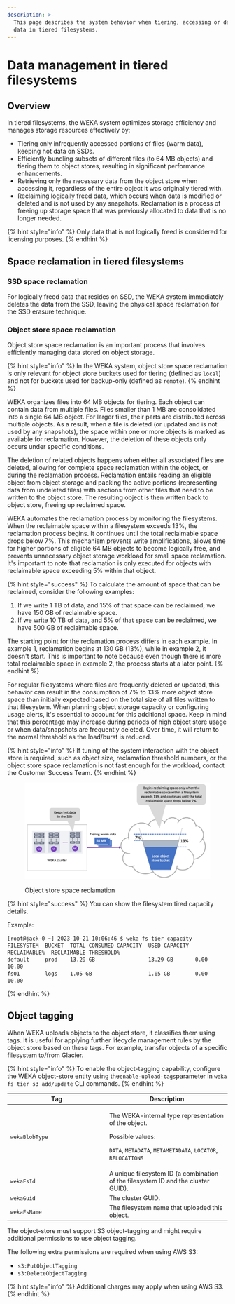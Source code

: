```yaml
---
description: >-
  This page describes the system behavior when tiering, accessing or deleting
  data in tiered filesystems.
---
```


# Data management in tiered filesystems

## Overview

In tiered filesystems, the WEKA system optimizes storage efficiency and manages storage resources effectively by:

* Tiering only infrequently accessed portions of files (warm data), keeping hot data on SSDs.
* Efficiently bundling subsets of different files (to 64 MB objects) and tiering them to object stores, resulting in significant performance enhancements.
* Retrieving only the necessary data from the object store when accessing it, regardless of the entire object it was originally tiered with.
* Reclaiming logically freed data, which occurs when data is modified or deleted and is not used by any snapshots. Reclamation is a process of freeing up storage space that was previously allocated to data that is no longer needed.

{% hint style="info" %}
Only data that is not logically freed is considered for licensing purposes.
{% endhint %}

## Space reclamation in tiered filesystems

### SSD space reclamation

For logically freed data that resides on SSD, the WEKA system immediately deletes the data from the SSD, leaving the physical space reclamation for the SSD erasure technique.

### Object store space reclamation

Object store space reclamation is an important process that involves efficiently managing data stored on object storage.

{% hint style="info" %}
In the WEKA system, object store space reclamation is only relevant for object store buckets used for tiering (defined as `local`) and not for buckets used for backup-only (defined as `remote`).
{% endhint %}

&#x20;WEKA organizes files into 64 MB objects for tiering. Each object can contain data from multiple files. Files smaller than 1 MB are consolidated into a single 64 MB object. For larger files, their parts are distributed across multiple objects. As a result, when a file is deleted (or updated and is not used by any snapshots), the space within one or more objects is marked as available for reclamation. However, the deletion of these objects only occurs under specific conditions.

The deletion of related objects happens when either all associated files are deleted, allowing for complete space reclamation within the object, or during the reclamation process. Reclamation entails reading an eligible object from object storage and packing the active portions (representing data from undeleted files) with sections from other files that need to be written to the object store. The resulting object is then written back to object store, freeing up reclaimed space.

WEKA automates the reclamation process by monitoring the filesystems. When the reclaimable space within a filesystem exceeds 13%, the reclamation process begins. It continues until the total reclaimable space drops below 7%. This mechanism prevents write amplifications, allows time for higher portions of eligible 64 MB objects to become logically free, and prevents unnecessary object storage workload for small space reclamation. It's important to note that reclamation is only executed for objects with reclaimable space exceeding 5% within that object.

{% hint style="success" %}
To calculate the amount of space that can be reclaimed, consider the following examples:

1. If we write 1 TB of data, and 15% of that space can be reclaimed, we have 150 GB of reclaimable space.
2. If we write 10 TB of data, and 5% of that space can be reclaimed, we have 500 GB of reclaimable space.

The starting point for the reclamation process differs in each example. In example 1, reclamation begins at 130 GB (13%), while in example 2, it doesn't start. This is important to note because even though there is more total reclaimable space in example 2, the process starts at a later point.
{% endhint %}

For regular filesystems where files are frequently deleted or updated, this behavior can result in the consumption of 7% to 13% more object store space than initially expected based on the total size of all files written to that filesystem. When planning object storage capacity or configuring usage alerts, it's essential to account for this additional space. Keep in mind that this percentage may increase during periods of high object store usage or when data/snapshots are frequently deleted. Over time, it will return to the normal threshold as the load/burst is reduced.

{% hint style="info" %}
If tuning of the system interaction with the object store is required, such as object size, reclamation threshold numbers, or the object store space reclamation is not fast enough for the workload, contact the Customer Success Team.
{% endhint %}

<figure><img src="../../.gitbook/assets/obs_reclaim_space.png" alt=""><figcaption><p>Object store space reclamation</p></figcaption></figure>

{% hint style="success" %}
You can show the filesystem tired capacity details.&#x20;

Example:

```
[root@jack-0 ~] 2023-10-21 10:06:46 $ weka fs tier capacity
FILESYSTEM  BUCKET  TOTAL CONSUMED CAPACITY  USED CAPACITY  RECLAIMABLE%  RECLAIMABLE THRESHOLD%
default     prod    13.29 GB                 13.29 GB       0.00          10.00
fs01        logs    1.05 GB                  1.05 GB        0.00          10.00
```
{% endhint %}

## Object tagging

When WEKA uploads objects to the object store, it classifies them using tags. It is useful for applying further lifecycle management rules by the object store based on these tags. For example, transfer objects of a specific filesystem to/from Glacier.

{% hint style="info" %}
To enable the object-tagging capability, configure the WEKA object-store entity using the`enable-upload-tags`parameter in `weka fs tier s3 add/update` CLI commands.
{% endhint %}

<table><thead><tr><th width="212">Tag</th><th>Description</th></tr></thead><tbody><tr><td><code>wekaBlobType</code></td><td><p>The WEKA-internal type representation of the object.</p><p>Possible values:  </p><p><code>DATA</code>, <code>METADATA</code>, <code>METAMETADATA</code>, <code>LOCATOR</code>, <code>RELOCATIONS</code></p></td></tr><tr><td><code>wekaFsId</code></td><td>A unique filesystem ID (a combination of the filesystem ID and the cluster GUID).</td></tr><tr><td><code>wekaGuid</code></td><td>The cluster GUID.</td></tr><tr><td><code>wekaFsName</code></td><td>The filesystem name that uploaded this object. </td></tr></tbody></table>

The object-store must support S3 object-tagging and might require additional permissions to use object tagging.

The following extra permissions are required when using AWS S3:

* `s3:PutObjectTagging`&#x20;
* `s3:DeleteObjectTagging`

{% hint style="info" %}
Additional charges may apply when using AWS S3.
{% endhint %}
